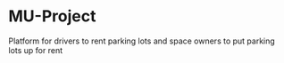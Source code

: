 # MU-Project
Platform for drivers to rent parking lots and space owners to put parking lots up for rent
